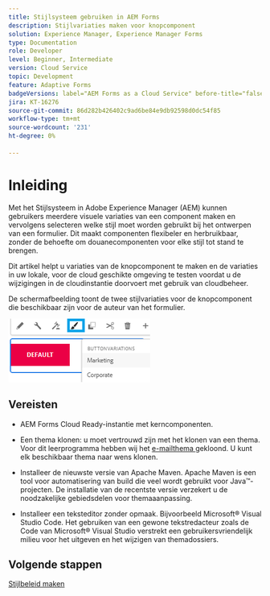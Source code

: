 ```yaml
---
title: Stijlsysteem gebruiken in AEM Forms
description: Stijlvariaties maken voor knopcomponent
solution: Experience Manager, Experience Manager Forms
type: Documentation
role: Developer
level: Beginner, Intermediate
version: Cloud Service
topic: Development
feature: Adaptive Forms
badgeVersions: label="AEM Forms as a Cloud Service" before-title="false"
jira: KT-16276
source-git-commit: 86d282b426402c9ad6be84e9db92598d0dc54f85
workflow-type: tm+mt
source-wordcount: '231'
ht-degree: 0%

---
```


# Inleiding

Met het Stijlsysteem in Adobe Experience Manager (AEM) kunnen gebruikers meerdere visuele variaties van een component maken en vervolgens selecteren welke stijl moet worden gebruikt bij het ontwerpen van een formulier. Dit maakt componenten flexibeler en herbruikbaar, zonder de behoefte om douanecomponenten voor elke stijl tot stand te brengen.

Dit artikel helpt u variaties van de knopcomponent te maken en de variaties in uw lokale, voor de cloud geschikte omgeving te testen voordat u de wijzigingen in de cloudinstantie doorvoert met gebruik van cloudbeheer.

De schermafbeelding toont de twee stijlvariaties voor de knopcomponent die beschikbaar zijn voor de auteur van het formulier.


![ knoop-variaties ](assets/button-variations.png)

## Vereisten

* AEM Forms Cloud Ready-instantie met kerncomponenten.
* Een thema klonen: u moet vertrouwd zijn met het klonen van een thema. Voor dit leerprogramma hebben wij het [ e-mailthema ](https://github.com/adobe/aem-forms-theme-easel) gekloond. U kunt elk beschikbaar thema naar wens klonen.

* Installeer de nieuwste versie van Apache Maven. Apache Maven is een tool voor automatisering van build die veel wordt gebruikt voor Java™-projecten. De installatie van de recentste versie verzekert u de noodzakelijke gebiedsdelen voor themaaanpassing.
* Installeer een teksteditor zonder opmaak. Bijvoorbeeld Microsoft® Visual Studio Code. Het gebruiken van een gewone tekstredacteur zoals de Code van Microsoft® Visual Studio verstrekt een gebruikersvriendelijk milieu voor het uitgeven en het wijzigen van themadossiers.



## Volgende stappen

[Stijlbeleid maken](./style-policy.md)
